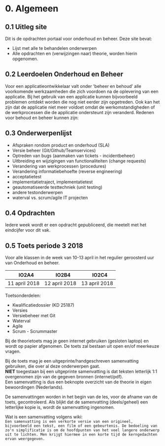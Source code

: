 # 0. Algemeen

## 0.1 Uitleg site
Dit is de opdrachten portaal voor onderhoud en beheer.
Deze site bevat:
- Lijst met alle te behandelen onderwerpen
- Alle opdrachten en (verwijzingen naar) theorie, worden hierin opgenomen.

## 0.2 Leerdoelen Onderhoud en Beheer

Voor een applicatieontwikkelaar valt onder 'beheer en behoud' alle voorkomende werkzaamheden die zich voordoen na de oplevering van een applicatie. Bij het gebruik van een applicatie kunnen bijvoorbeeld problemen ontdekt worden die nog niet eerder zijn opgetreden. Ook kan het zijn dat de applicatie niet meer voldoet omdat de werkomstandigheden of de werkprocessen die de applicatie ondersteunt zijn veranderd. Redenen voor behoud en beheer kunnen zijn:

## 0.3 Onderwerpenlijst

 - Afspraken rondom product en onderhoud (SLA)
 - Versie beheer (Git/Github/Teamservices)
 - Optreden van bugs (aanmaken van tickets - incidentbeheer)
 - Uitbreiding en wijzigingen van functionaliteiten (change requests)
 - Verandering van werkprocessen (procedures)
 - Verandering informatiebehoefte (reverse engineering)
 - acceptatietest
 - implementatietraject, implementatietest
 - geautomatiseerde testtechniek (unit testing)
 - andere testonderwerpen
 - waterval vs. scrum/agile IT projecten


## 0.4 Opdrachten

Iedere week wordt er een opdracht gepubliceerd, die meetelt met het eindcijfer voor dit vak.

## 0.5 Toets periode 3 2018

Voor alle klassen in de week van 10-13 april in het regulier geroosterd uur van Onderhoud en beheer. 

| &nbsp; &nbsp; **IO2A4**| &nbsp; &nbsp; **IO2B4**| &nbsp; &nbsp; **IO2C4**| 
|--------------- | --------- | --------|
| 11 april 2018 | 12 april 2018 | 13 april 2018 |

Toetsonderdelen:
 - Kwalificatiedossier (KD 25187)
 - Versies
 - Versiebeheer met Git
 - Waterval
 - Agile
 - Scrum - Scrummaster
 
Bij de theorietoets mag je geen internet gebruiken (gesloten laptop) en wordt op papier afgenomen.
De toets zal bestaan uit open en/of meerkeuze vragen.

Bij de toets mag je een uitgeprinte/handgeschreven samenvatting gebruiken, die over al deze onderwerpen gaat.
<br>**NIET** toegestaan bij een uitgeprinte samenvatting is dat teksten letterlijk 1:1 overgenomen zijn van de gegeven bronnen (internet/pdf).
<br>Een samenvatting is dus een beknopte overzicht van de theorie in eigen bewoordingen (Nederlands).

De samenvattingen worden in het begin van de les, voor de afname van de toets, gecontroleerd.
Als blijkt dat de samenvatting (deels/geheel) een letterlijke kopie is, wordt de samenvatting ingenomen. 

Wat is een samenvatting volgens wiki:<br>
``Een samenvatting is een verkorte versie van een origineel, bijvoorbeeld een tekst, een film of een gebeurtenis. De bedoeling van zo'n simplificatie is om de hoofdpunten van het veel langere onderwerp uit te lichten. Men krijgt hiermee in een korte tijd de kerngedachten ervan weergegeven.``

